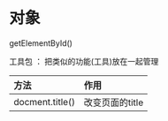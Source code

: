 # 对象

getElementById\(\)

工具包 ： 把类似的功能\(工具\)放在一起管理

| 方法 | 作用 |
| :--- | :--- |
| docment.title\(\) | 改变页面的title |



